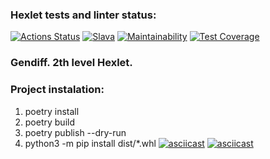### Hexlet tests and linter status:
[![Actions Status](https://github.com/bestolkovy/python-project-50/actions/workflows/hexlet-check.yml/badge.svg)](https://github.com/bestolkovy/python-project-50/actions)
[![Slava](https://github.com/bestolkovy/python-project-50/actions/workflows/bykoff.yml/badge.svg)](https://github.com/bestolkovy/python-project-50/actions/workflows/bykoff.yml)
[![Maintainability](https://api.codeclimate.com/v1/badges/774b3c7105cd5d07db42/maintainability)](https://codeclimate.com/github/bestolkovy/python-project-50/maintainability)
[![Test Coverage](https://api.codeclimate.com/v1/badges/774b3c7105cd5d07db42/test_coverage)](https://codeclimate.com/github/bestolkovy/python-project-50/test_coverage)
### Gendiff. 2th level Hexlet.
### Project instalation: 
1. poetry install
2. poetry build
3. poetry publish --dry-run
4. python3 -m pip install  dist/*.whl
[![asciicast](https://asciinema.org/a/gh2IrNKLypoEJ5Ozi9uLvtFJz.svg)](https://asciinema.org/a/gh2IrNKLypoEJ5Ozi9uLvtFJz)
[![asciicast](https://asciinema.org/a/667038.svg)](https://asciinema.org/a/667038)

